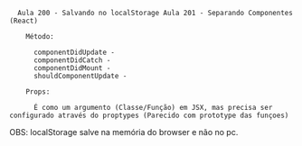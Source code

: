       Aula 200 - Salvando no localStorage Aula 201 - Separando Componentes (React)

        Método:

          componentDidUpdate -
          componentDidCatch -
          componentDidMount -
          shouldComponentUpdate -

        Props:

          É como um argumento (Classe/Função) em JSX, mas precisa ser configurado através do proptypes (Parecido com prototype das funçoes)

OBS:
  localStorage salve na memória do browser e não no pc.
